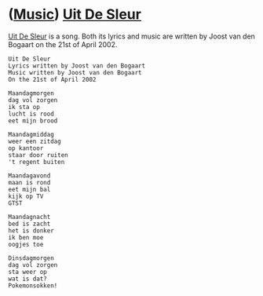 # ([Music](Music.htm)) [Uit De Sleur](SongUitDeSleur.htm)

[Uit De Sleur](SongUitDeSleur.htm) is a song. Both its lyrics and music
are written by Joost van den Bogaart on the 21st of April 2002.

```
Uit De Sleur
Lyrics written by Joost van den Bogaart
Music written by Joost van den Bogaart
On the 21st of April 2002

Maandagmorgen 
dag vol zorgen
ik sta op
lucht is rood
eet mijn brood

Maandagmiddag
weer een zitdag
op kantoor
staar door ruiten
't regent buiten

Maandagavond
maan is rond
eet mijn bal
kijk op TV
GTST

Maandagnacht
bed is zacht
het is donker
ik ben moe
oogjes toe

Dinsdagmorgen
dag vol zorgen
sta weer op
wat is dat?
Pokemonsokken!
```
